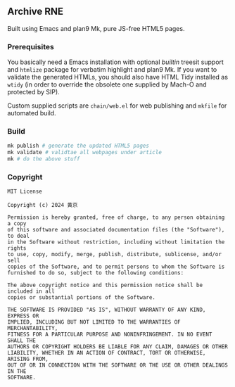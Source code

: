 ## Archive RNE

Built using Emacs and plan9 Mk, pure JS-free HTML5 pages.

### Prerequisites

You basically need a Emacs installation with optional *builtin* treesit support and `htmlize` package for verbatim highlight and plan9 Mk. If you want to validate the generated HTMLs, you should also have HTML Tidy installed as `wtidy` (in order to override the obsolete one supplied by Mach-O and protected by SIP).

Custom supplied scripts are `chain/web.el` for web publishing and `mkfile` for automated build.

### Build

```sh
mk publish # generate the updated HTML5 pages
mk validate # validtae all webpages under article
mk # do the above stuff
```

### Copyright

```
MIT License

Copyright (c) 2024 黄京

Permission is hereby granted, free of charge, to any person obtaining a copy
of this software and associated documentation files (the "Software"), to deal
in the Software without restriction, including without limitation the rights
to use, copy, modify, merge, publish, distribute, sublicense, and/or sell
copies of the Software, and to permit persons to whom the Software is
furnished to do so, subject to the following conditions:

The above copyright notice and this permission notice shall be included in all
copies or substantial portions of the Software.

THE SOFTWARE IS PROVIDED "AS IS", WITHOUT WARRANTY OF ANY KIND, EXPRESS OR
IMPLIED, INCLUDING BUT NOT LIMITED TO THE WARRANTIES OF MERCHANTABILITY,
FITNESS FOR A PARTICULAR PURPOSE AND NONINFRINGEMENT. IN NO EVENT SHALL THE
AUTHORS OR COPYRIGHT HOLDERS BE LIABLE FOR ANY CLAIM, DAMAGES OR OTHER
LIABILITY, WHETHER IN AN ACTION OF CONTRACT, TORT OR OTHERWISE, ARISING FROM,
OUT OF OR IN CONNECTION WITH THE SOFTWARE OR THE USE OR OTHER DEALINGS IN THE
SOFTWARE.
```
